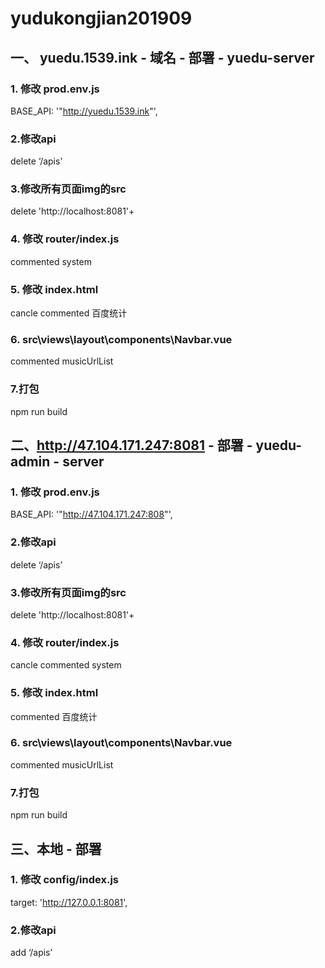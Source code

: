 # yudukongjian201909
## 一、 yuedu.1539.ink - 域名 - 部署 - yuedu-server
### 1. 修改 prod.env.js
BASE_API: '"http://yuedu.1539.ink"',
### 2.修改api
delete ‘/apis’
### 3.修改所有页面img的src
delete 'http://localhost:8081'+
### 4. 修改 router/index.js
commented system
### 5. 修改 index.html
cancle commented 百度统计
### 6. src\views\layout\components\Navbar.vue
commented musicUrlList
### 7.打包
npm run build

## 二、http://47.104.171.247:8081 - 部署 - yuedu-admin - server
### 1. 修改 prod.env.js
BASE_API: '"http://47.104.171.247:808"',
### 2.修改api
delete ‘/apis’
### 3.修改所有页面img的src
delete 'http://localhost:8081'+
### 4. 修改 router/index.js
cancle commented system
### 5. 修改 index.html
commented 百度统计
### 6. src\views\layout\components\Navbar.vue
commented musicUrlList
### 7.打包
npm run build

## 三、本地 - 部署
### 1. 修改 config/index.js
target: 'http://127.0.0.1:8081',
### 2.修改api
add  ‘/apis’